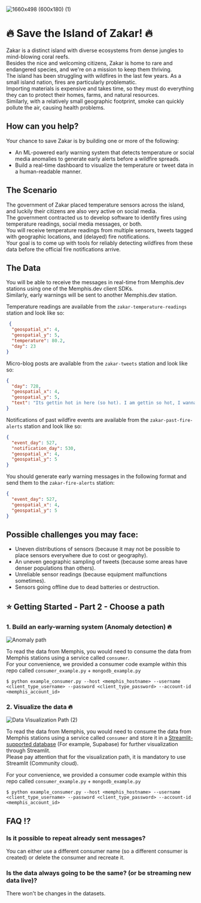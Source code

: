 ![1660x498 (600x180) (1)](https://github.com/memphisdev/save-zakar-hackathon/assets/107035359/4b035dc3-75ce-44a4-902c-a5200bf7a79c)


# 🔥 Save the Island of Zakar! 🔥 #
Zakar is a distinct island with diverse ecosystems from dense jungles to mind-blowing coral reefs.<br>
Besides the nice and welcoming citizens, Zakar is home to rare and endangered species, and we're on a mission to keep them thriving.<br>
The island has been struggling with wildfires in the last few years.  As a small island nation, fires are particularly problematic.<br>
Importing materials is expensive and takes time, so they must do everything they can to protect their homes, farms, and natural resources.<br>
Similarly, with a relatively small geographic footprint, smoke can quickly pollute the air, causing health problems.

## How can you help? ##
Your chance to save Zakar is by building one or more of the following:

* An ML-powered early warning system that detects temperature or social media anomalies to generate early alerts before a wildfire spreads.
* Build a real-time dashboard to visualize the temperature or tweet data in a human-readable manner.

## The Scenario ##

The government of Zakar placed temperature sensors across the island, and luckily their citizens are also very active on social media.  
The government contracted us to develop software to identify fires using temperature readings, social media messages, or both.  
You will receive temperature readings from multiple sensors, tweets tagged with geographic locations, and (delayed) fire notifications.<br>
Your goal is to come up with tools for reliably detecting wildfires from these data before the official fire notifications arrive.

## The Data 
You will be able to receive the messages in real-time from Memphis.dev stations using one of the Memphis.dev client SDKs.<br> 
Similarly, early warnings will be sent to another Memphis.dev station.

Temperature readings are available from the `zakar-temperature-readings` station and look like so:

```json
 {
  "geospatial_x": 4,
  "geospatial_y": 5,
  "temperature": 80.2,
  "day": 23
}
```

Micro-blog posts are available from the `zakar-tweets` station and look like so:

```json
{
  "day": 728,
  "geospatial_x": 4,
  "geospatial_y": 5,
  "text": "Its gettin hot in here (so hot). I am gettin so hot, I wanna take my clothes off"
}
```

Notifications of past wildfire events are available from the `zakar-past-fire-alerts` station and look like so:
```json
{
  "event_day": 527,
  "notification_day": 530,
  "geospatial_x": 4,
  "geospatial_y": 5
}
```

You should generate early warning messages in the following format and send them to the `zakar-fire-alerts` station:

```json
{
  "event_day": 527,
  "geospatial_x": 4,
  "geospatial_y": 5
}
```

## Possible challenges you may face:
* Uneven distributions of sensors (because it may not be possible to place sensors everywhere due to cost or geography).<br>
* An uneven geographic sampling of tweets (because some areas have denser populations than others).<br>
* Unreliable sensor readings (because equipment malfunctions sometimes).<br>
* Sensors going offline due to dead batteries or destruction.

## ⭐ Getting Started - Part 2 - Choose a path
### 1. Build an early-warning system (Anomaly detection) 🔥
![Anomaly path](https://github.com/memphisdev/save-zakar-hackathon/assets/107035359/2a6afd69-ee64-42d7-82e3-41cecf8fd091)


To read the data from Memphis, you would need to consume the data from Memphis stations using a service called `consumer`.<br>
For your convenience, we provided a consumer code example within this repo called `consumer_example.py` + `mongodb_example.py`
```
$ python example_consumer.py --host <memphis_hostname> --username <client_type_username> --password <client_type_password> --account-id <memphis_account_id>
```

### 2. Visualize the data 🔥
![Data Visualization Path (2)](https://github.com/memphisdev/save-zakar-hackathon/assets/107035359/7c7efcd0-f393-4830-a167-f9e064f316cd)


To read the data from Memphis, you would need to consume the data from Memphis stations using a service called `consumer` and store it in a [Streamlit-supported database](https://docs.streamlit.io/knowledge-base/tutorials/databases) (For example, Supabase) for further visualization through Streamlit.<br>
Please pay attention that for the visualization path, it is mandatory to use Streamlit (Community cloud).

For your convenience, we provided a consumer code example within this repo called `consumer_example.py` + `mongodb_example.py`
```
$ python example_consumer.py --host <memphis_hostname> --username <client_type_username> --password <client_type_password> --account-id <memphis_account_id>
```

## FAQ ⁉️
###  Is it possible to repeat already sent messages?
You can either use a different consumer name (so a different consumer is created) or delete the consumer and recreate it.

### Is the data always going to be the same? (or be streaming new data live)?
There won't be changes in the datasets.

